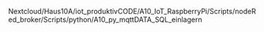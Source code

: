 Nextcloud/Haus10A/iot_produktivCODE/A10_IoT_RaspberryPi/Scripts/nodeRed_broker/Scripts/python/A10_py_mqttDATA_SQL_einlagern

